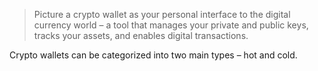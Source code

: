 > Picture a crypto wallet as your personal interface to the digital currency world – a tool that manages your private and public keys, tracks your assets, and enables digital transactions.

Crypto wallets can be categorized into two main types – hot and cold.